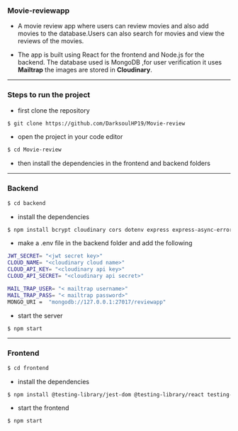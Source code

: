 ### Movie-reviewapp

- A movie review app where users can review movies and also add movies to the database.Users can also search for movies and view the reviews of the movies. 

- The app is built using React for the frontend and Node.js for the backend. The database used is MongoDB ,for user verification it uses <b> Mailtrap</b> the images are stored in <b>Cloudinary</b>.
----
### Steps to run the project
- first clone the repository
```bash
$ git clone https://github.com/DarksoulHP19/Movie-review
```

- open the project in your code editor
```bash
$ cd Movie-review
```

- then install the dependencies in the frontend and backend folders

----
### Backend
```bash
$ cd backend
``` 
- install the dependencies
```bash
$ npm install bcrypt cloudinary cors dotenv express express-async-errors express-validator jsonwebtoken mongoose morgan multer nodemailer 
```

- make a .env file in the backend folder and add the following
```bash
JWT_SECRET= "<jwt secret key>"
CLOUD_NAME= "<cloudinary cloud name>"
CLOUD_API_KEY= "<cloudinary api key>"
CLOUD_API_SECRET= "<cloudinary api secret>"

MAIL_TRAP_USER= "< mailtrap username>"
MAIL_TRAP_PASS= "< mailtrap password>"
MONGO_URI =  "mongodb://127.0.0.1:27017/reviewapp"
```

- start the server
```bash
$ npm start
```

----
### Frontend
```bash
$ cd frontend
``` 
- install the dependencies
```bash
$ npm install @testing-library/jest-dom @testing-library/react testing-library/user-event axios react react-dom react-drag-drop-files react-icons react-router-dom react-scripts web-vitals
```

- start the frontend
```bash
$ npm start
```